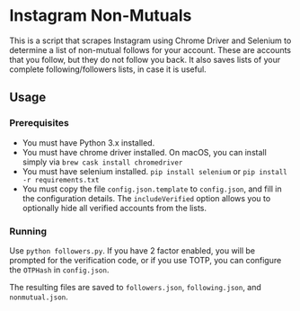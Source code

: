 # Instagram Non-Mutuals

This is a script that scrapes Instagram using Chrome Driver and Selenium to determine a list of non-mutual follows for your account. These are accounts that you follow, but they do not follow you back. It also saves lists of your complete following/followers lists, in case it is useful.


## Usage

### Prerequisites

+ You must have Python 3.x installed.
+ You must have chrome driver installed. On macOS, you can install simply via `brew cask install chromedriver`
+ You must have selenium installed. `pip install selenium` or `pip install -r requirements.txt`
+ You must copy the file `config.json.template` to `config.json`, and fill in the configuration details. The `includeVerified` option allows you to optionally hide all verified accounts from the lists.

### Running
Use `python followers.py`. If you have 2 factor enabled, you will be prompted for the verification code, or if you use TOTP, you can configure the `OTPHash` in `config.json`.

The resulting files are saved to `followers.json`, `following.json`, and `nonmutual.json`.